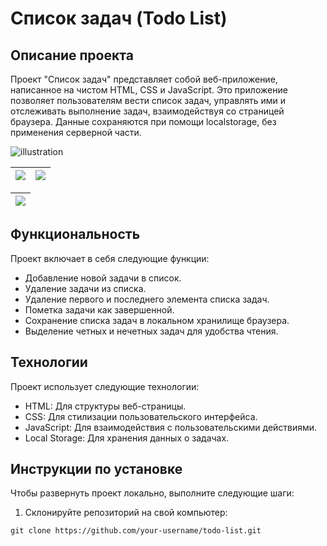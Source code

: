 # Список задач (Todo List)

## Описание проекта
Проект "Список задач" представляет собой веб-приложение, написанное на чистом HTML, CSS и JavaScript. Это приложение позволяет пользователям вести список задач, управлять ими и отслеживать выполнение задач, взаимодействуя со страницей браузера. Данные сохраняются при помощи localstorage, без применения серверной части.

![illustration](https://github.com/MblLLI16/CaseLabJS/assets/99223352/45eb3e34-d476-4cf3-b28d-b195540a24e2)

| [![](https://github.com/MblLLI16/CaseLabJS/assets/99223352/bc025cd4-9cf9-4104-823a-a715aed5d95a)]()  | [![](https://github.com/MblLLI16/CaseLabJS/assets/99223352/b6d4f795-ad77-4754-9f72-431a7b8c81d4)]() |
|:---:|:---:|

| [![](https://github.com/MblLLI16/CaseLabJS/assets/99223352/b6509230-eee6-49e4-adc3-a96e5dfeb5dc)]()  |
|:---:|


## Функциональность
Проект включает в себя следующие функции:

- Добавление новой задачи в список.
- Удаление задачи из списка.
- Удаление первого и последнего элемента списка задач.
- Пометка задачи как завершенной.
- Сохранение списка задач в локальном хранилище браузера.
- Выделение четных и нечетных задач для удобства чтения.

## Технологии
Проект использует следующие технологии:

- HTML: Для структуры веб-страницы.
- CSS: Для стилизации пользовательского интерфейса.
- JavaScript: Для взаимодействия с пользовательскими действиями.
- Local Storage: Для хранения данных о задачах.

## Инструкции по установке
Чтобы развернуть проект локально, выполните следующие шаги:

1. Склонируйте репозиторий на свой компьютер:

```shell
git clone https://github.com/your-username/todo-list.git

